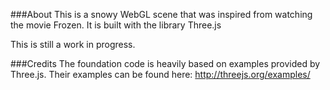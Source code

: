 ###About
This is a snowy WebGL scene that was inspired from watching the movie Frozen.  It is built with the library Three.js

This is still a work in progress.

###Credits
The foundation code is heavily based on examples provided by Three.js.  Their examples can be found here: http://threejs.org/examples/

